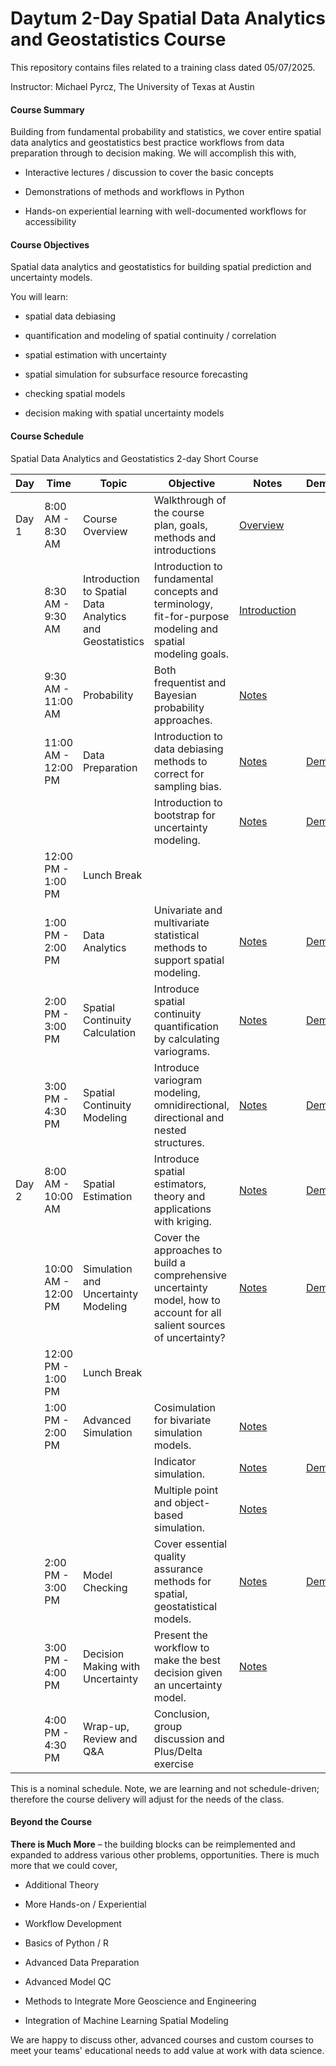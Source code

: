 # Daytum 2-Day Spatial Data Analytics and Geostatistics Course 

This repository contains files related to a training class dated 05/07/2025.

Instructor: Michael Pyrcz, The University of Texas at Austin

#### Course Summary

Building from fundamental probability and statistics, we cover entire spatial data analytics and geostatistics best practice workflows from data preparation through to decision making. We will accomplish this with,

* Interactive lectures / discussion to cover the basic concepts

* Demonstrations of methods and workflows in Python 

* Hands-on experiential learning with well-documented workflows for accessibility


#### Course Objectives

Spatial data analytics and geostatistics for building spatial prediction and uncertainty models.

You will learn:

* spatial data debiasing

* quantification and modeling of spatial continuity / correlation

* spatial estimation with uncertainty

* spatial simulation for subsurface resource forecasting

* checking spatial models

* decision making with spatial uncertainty models

#### Course Schedule

Spatial Data Analytics and Geostatistics 2-day Short Course

| Day   | Time                  | Topic                                  | Objective                                                                                      |  Notes  | Demonstration | Interactivity |
|-------|-----------------------|----------------------------------------|------------------------------------------------------------------------------------------------|--------|---------|---------|
| Day 1 | 8:00 AM - 8:30 AM     | Course Overview                        | Walkthrough of the course plan, goals, methods and introductions                               | [Overview](/pdfs/CourseOverview.pdf) | | |
|       | 8:30 AM - 9:30 AM     | Introduction to Spatial Data Analytics and Geostatistics | Introduction to fundamental concepts and terminology, fit-for-purpose modeling and spatial modeling goals. | [Introduction](/pdfs/Introduction.pdf)    | | |
|       | 9:30 AM - 11:00 AM    | Probability                            | Both frequentist and Bayesian probability approaches.                                          | [Notes](/Pyrcz_UTCourse/02_Probability.pdf) | | [Dashboard](/notebooks/Interactive_Sivia_Coin_Toss.ipynb) |
|       | 11:00 AM - 12:00 PM   | Data Preparation                       | Introduction to data debiasing methods to correct for sampling bias. | [Notes](/Pyrcz_UTCourse/09b_Spatial_Debias.pdf) | [Demo](/notebooks/declustering.ipynb)| [Dashboard](/notebooks/Interactive_Declustering.ipynb) |
|       |   |                       | Introduction to bootstrap for uncertainty modeling. | [Notes](/Pyrcz_UTCourse/05_Univariate_Distributions.pdf) | [Demo](/notebooks/bootstrap.ipynb) | [Dashboard](/notebooks/Interactive_Bootstrap.ipynb) |
|       | 12:00 PM - 1:00 PM    | Lunch Break                            |                                                                                                |  | | |
|       | 1:00 PM - 2:00 PM     | Data Analytics                         | Univariate and multivariate statistical methods to support spatial modeling.                   | [Notes](/Pyrcz_UTCourse/08_Bivariate_Correlation.pdf) | [Demo](/notebooks/multivariate_analysis.ipynb) | [Dashboard](https://github.com/daytum/geostats_training/blob/main/notebooks/Interactive_Correlation_Coefficient.ipynb) |
|       | 2:00 PM - 3:00 PM     | Spatial Continuity Calculation         | Introduce spatial continuity quantification by calculating variograms.                         | [Notes](/Pyrcz_UTCourse/10_Spatial_Calc.pdf) | [Demo](/notebooks/variogram_calculation.ipynb) | [Dashboard](/notebooks/Interactive_Variogram_Calculation.ipynb) |
|       | 3:00 PM - 4:30 PM     | Spatial Continuity Modeling            | Introduce variogram modeling, omnidirectional, directional and nested structures.              | [Notes](/Pyrcz_UTCourse/11_Spatial_Interpretation_Modeling.pdf) | [Demo](/notebooks/variogram_modeling.ipynb) | [Dashboard](/notebooks/Interactive_Variogram_Calculation_Modeling.ipynb) |
| Day 2 | 8:00 AM - 10:00 AM    | Spatial Estimation                     | Introduce spatial estimators, theory and applications with kriging.                            | [Notes](/Pyrcz_UTCourse/12_Kriging.pdf)  | [Demo](/notebooks/kriging.ipynb) | [Dashboard](/notebooks/Interactive_Simple_Kriging.ipynb) |
|       | 10:00 AM - 12:00 PM   | Simulation and Uncertainty Modeling    | Cover the approaches to build a comprehensive uncertainty model, how to account for all salient sources of uncertainty? | [Notes](/Pyrcz_UTCourse/13_Simulation.pdf) | [Demo](/notebooks/simulation.ipynb) | [Dashboard](/notebooks/Interactive_Simulation.ipynb) |
|       | 12:00 PM - 1:00 PM    | Lunch Break                            |                                                                                                |  | | |
|       | 1:00 PM - 2:00 PM     | Advanced Simulation                    | Cosimulation for bivariate simulation models. | [Notes](/Pyrcz_UTCourse/16_Cosimulation.pdf) | | |
|       |                       |                                        | Indicator simulation.                                                              | [Notes](/Pyrcz_UTCourse/14_Simulation_Indicator.pdf)  | [Demo](/notebooks/sisim.ipynb) | | 
|       |                       |                                        | Multiple point and object-based simulation.                                                    | [Notes](/Pyrcz_UTCourse/15_Simulation_Facies.pdf) | | |
|       | 2:00 PM - 3:00 PM     | Model Checking                         | Cover essential quality assurance methods for spatial, geostatistical models.                  | [Notes](/Pyrcz_UTCourse/16b_Model_Checking.pdf) | [Demo](/notebooks/model_checking.ipynb) | |
|       | 3:00 PM - 4:00 PM     | Decision Making with Uncertainty       | Present the workflow to make the best decision given an uncertainty model.                     | [Notes](/Pyrcz_UTCourse/16c_Decision_Making.pdf) |  | [Dashboard](/notebooks/Interactive_Decision_Making.ipynb) |
|       | 4:00 PM - 4:30 PM     | Wrap-up, Review and Q&A                | Conclusion, group discussion and Plus/Delta exercise                                           |  |  | |

This is a nominal schedule. Note, we are learning and not schedule-driven; therefore the course delivery will adjust for the needs of the class. 

#### Beyond the Course

**There is Much More** – the building blocks can be reimplemented and expanded to address various other problems, opportunities. There is much more that we could cover,

* Additional Theory

* More Hands-on / Experiential

* Workflow Development

* Basics of Python / R

* Advanced Data Preparation

* Advanced Model QC

* Methods to Integrate More Geoscience and Engineering

* Integration of Machine Learning Spatial Modeling

We are happy to discuss other, advanced courses and custom courses to meet your teams' educational needs to add value at work with data science.

